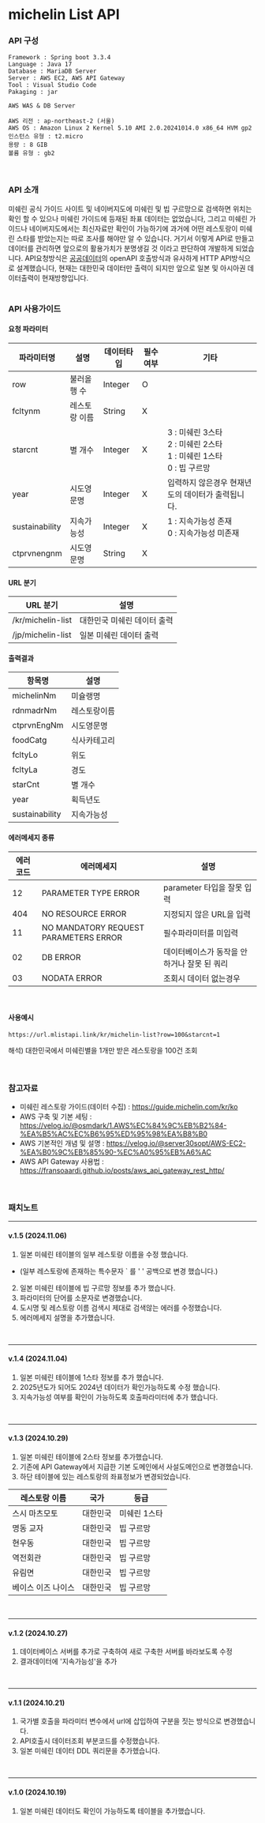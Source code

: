 # michelin List API

### API 구성
```
Framework : Spring boot 3.3.4
Language : Java 17
Database : MariaDB Server
Server : AWS EC2, AWS API Gateway
Tool : Visual Studio Code
Pakaging : jar 
```

```
AWS WAS & DB Server

AWS 리전 : ap-northeast-2 (서울)
AWS OS : Amazon Linux 2 Kernel 5.10 AMI 2.0.20241014.0 x86_64 HVM gp2
인스턴스 유형 : t2.micro
용량 : 8 GIB
볼륨 유형 : gb2
```
<br>

### API 소개
미쉐린 공식 가이드 사이트 및 네이버지도에 미쉐린 및 빕 구르망으로 검색하면 위치는 확인 할 수 있으나 미쉐린 가이드에 등재된 좌표
데이터는 없었습니다, 그리고 미쉐린 가이드나 네이버지도에서는 최신자료만 확인이 가능하기에 과거에 어떤 레스토랑이 미쉐린 스타를 받았는지는
따로 조사를 해야만 알 수 있습니다. 거기서 이렇게 API로 만들고 데이터를 관리하면 앞으로의 활용가치가 분명생길 것 이라고 판단하여 개발하게 되었습니다.
API요청방식은 [공공데이터](https://www.data.go.kr/)의 openAPI 호출방식과 유사하게 HTTP API방식으로 설계했습니다, 현재는 대한민국 데이터만 출력이 되지만
앞으로 일본 및 아시아권 데이터출력이 현재방향입니다.
<br><br>

### API 사용가이드
#### 요청 파라미터

| 파라미터명 | 설명 | 데이터타입 | 필수여부 | 기타 |
| ------ | ------ | ----- | ----- | ----- |
| row | 불러올 행 수 | Integer | O |
| fcltynm | 레스토랑 이름 | String | X |
| starcnt | 별 개수 | Integer | X | 3 : 미쉐린 3스타 <br> 2 : 미쉐린 2스타 <br> 1 : 미쉐린 1스타 <br> 0 : 빕 구르망
| year | 시도영문명 | Integer | X | 입력하지 않은경우 현재년도의 데이터가 출력됩니다. |
| sustainability | 지속가능성| Integer | X | 1 : 지속가능성 존재 <br> 0 : 지속가능성 미존재 |
| ctprvnengnm | 시도영문명 | String | X |

#### URL 분기
| URL 분기 | 설명 |
| ------ | ------ |
| /kr/michelin-list | 대한민국 미쉐린 데이터 출력 |
| /jp/michelin-list | 일본 미쉐린 데이터 출력 |

#### 출력결과
| 항목명 | 설명 |
| ------ | ------ |
| michelinNm | 미슐랭명 |
| rdnmadrNm | 레스토랑이름 |
| ctprvnEngNm | 시도영문명 |
| foodCatg | 식사카테고리 |
| fcltyLo | 위도 |
| fcltyLa | 경도 |
| starCnt | 별 개수 |
| year | 획득년도 |
| sustainability | 지속가능성 |

#### 에러메세지 종류
| 에러코드 | 에러메세지 |설명 | 
| ------ | ------ | ------ |
| 12 | PARAMETER TYPE ERROR | parameter 타입을 잘못 입력 |
| 404 | NO RESOURCE ERROR | 지정되지 않은 URL을 입력 |
| 11 | NO MANDATORY REQUEST PARAMETERS ERROR | 필수파라미터를 미입력 |
| 02 | DB ERROR | 데이터베이스가 동작을 안하거나 잘못 된 쿼리 |
| 03 | NODATA ERROR | 조회시 데이터 없는경우 |

<br>

#### 사용예시
```
https://url.mlistapi.link/kr/michelin-list?row=100&starcnt=1
```
해석) 대한민국에서 미쉐린별을 1개만 받은 레스토랑을 100건 조회

<br>

### 참고자료
* 미쉐린 레스토랑 가이드(데이터 수집) : <https://guide.michelin.com/kr/ko> 
* AWS 구축 및 기본 세팅 : <https://velog.io/@osmdark/1.AWS%EC%84%9C%EB%B2%84-%EA%B5%AC%EC%B6%95%ED%95%98%EA%B8%B0>
* AWS 기본적인 개념 및 설명 : <https://velog.io/@server30sopt/AWS-EC2-%EA%B0%9C%EB%85%90-%EC%A0%95%EB%A6%AC>
* AWS API Gateway 사용법 : <https://fransoaardi.github.io/posts/aws_api_gateway_rest_http/>

<br>

### 패치노트
---

#### v.1.5 (2024.11.06)
1. 일본 미쉐린 테이블의 일부 레스토랑 이름을 수정 했습니다.
- (일부 레스토랑에 존재하는 특수문자 ` 를 ' ' 공백으로 변경 했습니다.)

2. 일본 미쉐린 테이블에 빕 구르망 정보를 추가 했습니다.
3. 파라미터의 단어를 소문자로 변경했습니다.
4. 도시명 및 레스토랑 이름 검색시 제대로 검색않는 에러를 수정했습니다.
5. 에러메세지 설명을 추가했습니다.
<br>

---

#### v.1.4 (2024.11.04)
1. 일본 미쉐린 테이블에 1스타 정보를 추가 했습니다.
2. 2025년도가 되어도 2024년 데이터가 확인가능하도록 수정 했습니다.
3. 지속가능성 여부를 확인이 가능하도록 호출파라미터에 추가 했습니다.
<br>

---
#### v.1.3 (2024.10.29)
1. 일본 미쉐린 테이블에 2스타 정보를 추가했습니다.
2. 기존에 API Gateway에서 지급한 기본 도메인에서 사설도메인으로 변경했습니다.
3. 하단 테이블에 있는 레스토랑의 좌표정보가 변경되었습니다.

| 레스토랑 이름 | 국가 | 등급 |
| --- | --- | --- |
| 스시 마츠모토 | 대한민국 | 미쉐린 1스타 |
| 명동 교자 | 대한민국 | 빕 구르망 |
| 현우동 | 대한민국 | 빕 구르망 |
| 역전회관 | 대한민국 | 빕 구르망 |
| 유림면 | 대한민국 | 빕 구르망 |
| 베이스 이즈 나이스 | 대한민국 | 빕 구르망 |

<br>

---
#### v.1.2 (2024.10.27)
1. 데이터베이스 서버를 추가로 구축하여 새로 구축한 서버를 바라보도록 수정
2. 결과데이터에 '지속가능성'을 추가
<br>

---
#### v.1.1 (2024.10.21)
1. 국가별 호출을 파라미터 변수에서 url에 삽입하여 구분을 짓는 방식으로 변경했습니다.
2. API호출시 데이터조회 부분코드를 수정했습니다.
3. 일본 미쉐린 데이터 DDL 쿼리문을 추가헸습니다.
<br>

---
#### v.1.0 (2024.10.19)
1. 일본 미쉐린 데이터도 확인이 가능하도록 테이블을 추가했습니다.


